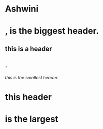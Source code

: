 # Ashwini <h1> , is the biggest header.
  ## this is a header <h2>.
  ###### this is the smallest header.
  # this header <h1> is the largest
